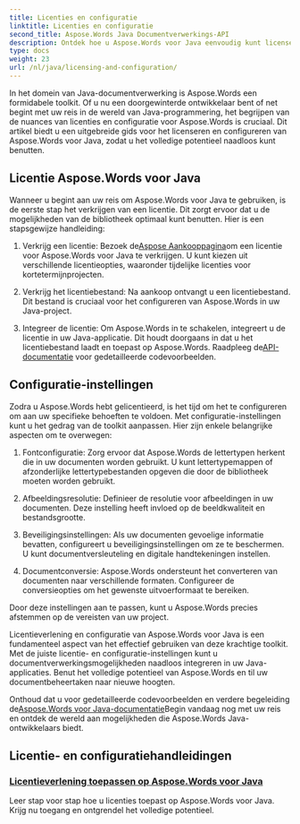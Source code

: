 ```yaml
---
title: Licenties en configuratie
linktitle: Licenties en configuratie
second_title: Aspose.Words Java Documentverwerkings-API
description: Ontdek hoe u Aspose.Words voor Java eenvoudig kunt licenseren en configureren. Duik in de complexiteit van het instellen van deze krachtige toolkit voor documentverwerking in uw Java-applicaties.
type: docs
weight: 23
url: /nl/java/licensing-and-configuration/
---
```

In het domein van Java-documentverwerking is Aspose.Words een formidabele toolkit. Of u nu een doorgewinterde ontwikkelaar bent of net begint met uw reis in de wereld van Java-programmering, het begrijpen van de nuances van licenties en configuratie voor Aspose.Words is cruciaal. Dit artikel biedt u een uitgebreide gids voor het licenseren en configureren van Aspose.Words voor Java, zodat u het volledige potentieel naadloos kunt benutten.

## Licentie Aspose.Words voor Java

Wanneer u begint aan uw reis om Aspose.Words voor Java te gebruiken, is de eerste stap het verkrijgen van een licentie. Dit zorgt ervoor dat u de mogelijkheden van de bibliotheek optimaal kunt benutten. Hier is een stapsgewijze handleiding:

1.  Verkrijg een licentie: Bezoek de[Aspose Aankooppagina](https://purchase.aspose.com/buy)om een licentie voor Aspose.Words voor Java te verkrijgen. U kunt kiezen uit verschillende licentieopties, waaronder tijdelijke licenties voor kortetermijnprojecten.

2. Verkrijg het licentiebestand: Na aankoop ontvangt u een licentiebestand. Dit bestand is cruciaal voor het configureren van Aspose.Words in uw Java-project.

3.  Integreer de licentie: Om Aspose.Words in te schakelen, integreert u de licentie in uw Java-applicatie. Dit houdt doorgaans in dat u het licentiebestand laadt en toepast op Aspose.Words. Raadpleeg de[API-documentatie](https://reference.aspose.com/words/java/) voor gedetailleerde codevoorbeelden.

## Configuratie-instellingen

Zodra u Aspose.Words hebt gelicentieerd, is het tijd om het te configureren om aan uw specifieke behoeften te voldoen. Met configuratie-instellingen kunt u het gedrag van de toolkit aanpassen. Hier zijn enkele belangrijke aspecten om te overwegen:

1. Fontconfiguratie: Zorg ervoor dat Aspose.Words de lettertypen herkent die in uw documenten worden gebruikt. U kunt lettertypemappen of afzonderlijke lettertypebestanden opgeven die door de bibliotheek moeten worden gebruikt.

2. Afbeeldingsresolutie: Definieer de resolutie voor afbeeldingen in uw documenten. Deze instelling heeft invloed op de beeldkwaliteit en bestandsgrootte.

3. Beveiligingsinstellingen: Als uw documenten gevoelige informatie bevatten, configureert u beveiligingsinstellingen om ze te beschermen. U kunt documentversleuteling en digitale handtekeningen instellen.

4. Documentconversie: Aspose.Words ondersteunt het converteren van documenten naar verschillende formaten. Configureer de conversieopties om het gewenste uitvoerformaat te bereiken.

Door deze instellingen aan te passen, kunt u Aspose.Words precies afstemmen op de vereisten van uw project.

Licentieverlening en configuratie van Aspose.Words voor Java is een fundamenteel aspect van het effectief gebruiken van deze krachtige toolkit. Met de juiste licentie- en configuratie-instellingen kunt u documentverwerkingsmogelijkheden naadloos integreren in uw Java-applicaties. Benut het volledige potentieel van Aspose.Words en til uw documentbeheertaken naar nieuwe hoogten.

 Onthoud dat u voor gedetailleerde codevoorbeelden en verdere begeleiding de[Aspose.Words voor Java-documentatie](https://reference.aspose.com/words/java/)Begin vandaag nog met uw reis en ontdek de wereld aan mogelijkheden die Aspose.Words Java-ontwikkelaars biedt.

## Licentie- en configuratiehandleidingen
### [Licentieverlening toepassen op Aspose.Words voor Java](./applying-licensing/)
Leer stap voor stap hoe u licenties toepast op Aspose.Words voor Java. Krijg nu toegang en ontgrendel het volledige potentieel.